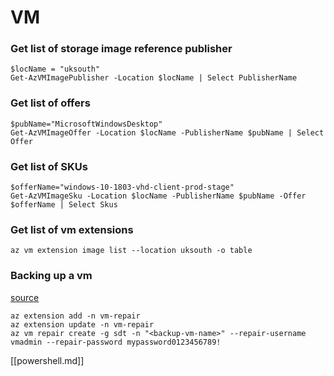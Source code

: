 # VM

### Get list of storage image reference publisher
```
$locName = "uksouth"
Get-AzVMImagePublisher -Location $locName | Select PublisherName
```

### Get list of offers
```
$pubName="MicrosoftWindowsDesktop"
Get-AzVMImageOffer -Location $locName -PublisherName $pubName | Select Offer
```

### Get list of SKUs
```
$offerName="windows-10-1803-vhd-client-prod-stage"
Get-AzVMImageSku -Location $locName -PublisherName $pubName -Offer $offerName | Select Skus
```

### Get list of vm extensions
```
az vm extension image list --location uksouth -o table 
```

### Backing up a vm
[source](https://docs.microsoft.com/en-us/cli/azure/ext/vm-repair/vm/repair?view=azure-cli-latest)
```
az extension add -n vm-repair
az extension update -n vm-repair
az vm repair create -g sdt -n "<backup-vm-name>" --repair-username vmadmin --repair-password mypassword0123456789!
```
[[powershell.md]]

